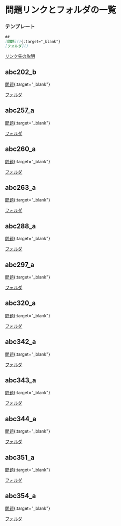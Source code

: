 
# 問題リンクとフォルダの一覧

### テンプレート
```md
##
[問題](){:target="_blank"}
[フォルダ]()
```
<a href="https://atcoder.jp/contests/abc202/tasks/abc202_b" target="_blank" rel="noopener noreferrer">リンク先の説明</a>

## abc202_b
[問題](https://atcoder.jp/contests/abc202/tasks/abc202_b){:target="_blank"}

[フォルダ](abc202_b)
## abc257_a
[問題](https://atcoder.jp/contests/abc257/tasks/abc257_a){:target="_blank"}

[フォルダ](abc257_a)
## abc260_a
[問題](https://atcoder.jp/contests/abc260/tasks/abc260_a){:target="_blank"}

[フォルダ](abc260_a)
## abc263_a
[問題](https://atcoder.jp/contests/abc263/tasks/abc263_a){:target="_blank"}

[フォルダ](abc263_a)
## abc288_a
[問題](https://atcoder.jp/contests/abc288/tasks/abc288_a){:target="_blank"}

[フォルダ](abc288_a)
## abc297_a
[問題](https://atcoder.jp/contests/abc297/tasks/abc297_a){:target="_blank"}

[フォルダ](abc297_a)
## abc320_a
[問題](https://atcoder.jp/contests/abc320/tasks/abc320_a){:target="_blank"}

[フォルダ](abc320_a)
## abc342_a
[問題](https://atcoder.jp/contests/abc342/tasks/abc342_a){:target="_blank"}

[フォルダ](abc342_a)
## abc343_a
[問題](https://atcoder.jp/contests/abc343/tasks/abc343_a){:target="_blank"}

[フォルダ](abc343_a)
## abc344_a
[問題](https://atcoder.jp/contests/abc344/tasks/abc344_a){:target="_blank"}

[フォルダ](abc344_a)
## abc351_a
[問題](https://atcoder.jp/contests/abc351/tasks/abc351_a){:target="_blank"}

[フォルダ](abc351_a)
## abc354_a
[問題](https://atcoder.jp/contests/abc354/tasks/abc354_a){:target="_blank"}

[フォルダ](abc354_a)
